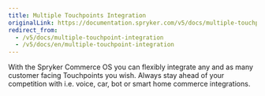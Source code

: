 ```yaml
---
title: Multiple Touchpoints Integration
originalLink: https://documentation.spryker.com/v5/docs/multiple-touchpoint-integration
redirect_from:
  - /v5/docs/multiple-touchpoint-integration
  - /v5/docs/en/multiple-touchpoint-integration
---
```


With the Spryker Commerce OS you can flexibly integrate any and as many customer facing Touchpoints you wish. Always stay ahead of your competition with i.e. voice, car, bot or smart home commerce integrations.
